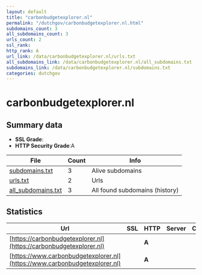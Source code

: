 ```yaml
---
layout: default
title: "carbonbudgetexplorer.nl"
permalink: "/dutchgov/carbonbudgetexplorer.nl.html"
subdomains_count: 3
all_subdomains_count: 3
urls_count: 2
ssl_rank: 
http_rank: A
url_link: /data/carbonbudgetexplorer.nl/urls.txt
all_subdomains_link: /data/carbonbudgetexplorer.nl/all_subdomains.txt
subdomains_link: /data/carbonbudgetexplorer.nl/subdomains.txt
categories: dutchgov
---
```



# carbonbudgetexplorer.nl
## Summary data


 - **SSL Grade**:
 - **HTTP Security Grade**:A


| File       | Count | Info |
|------------|-------|------|
|[subdomains.txt](/data/carbonbudgetexplorer.nl/subdomains.txt)|3|Alive subdomains|
|[urls.txt](/data/carbonbudgetexplorer.nl/urls.txt)|2|Urls|
|[all_subdomains.txt](/data/carbonbudgetexplorer.nl/all_subdomains.txt)|3|All found subdomains (history)|


## Statistics


| Url | SSL | HTTP | Server | Cookie | HSTS | CORS | CTO | CSP | XFO | XXP | RP |FP| Tech |Title |
|--------|-------|-------|------|------|------|------|------|------|------|------|------|------|------|------|
|[https://carbonbudgetexplorer.nl](https://carbonbudgetexplorer.nl)| | **A**|| |:white_check_mark: | | | | | :white_check_mark: | :white_check_mark: | |HSTS||
|[https://www.carbonbudgetexplorer.nl](https://www.carbonbudgetexplorer.nl)| | **A**|| |:white_check_mark: | | | | | :white_check_mark: | :white_check_mark: | |HSTS||

